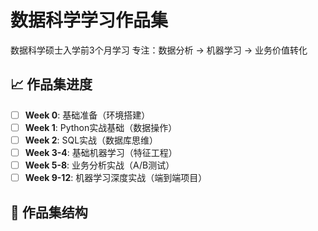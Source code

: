 # 数据科学学习作品集
数据科学硕士入学前3个月学习
专注：数据分析 → 机器学习 → 业务价值转化

## 📈 作品集进度
- [ ] **Week 0**: 基础准备（环境搭建）
- [ ] **Week 1**: Python实战基础（数据操作）
- [ ] **Week 2**: SQL实战（数据库思维）
- [ ] **Week 3-4**: 基础机器学习（特征工程）
- [ ] **Week 5-8**: 业务分析实战（A/B测试）
- [ ] **Week 9-12**: 机器学习深度实战（端到端项目）

## 📂 作品集结构
